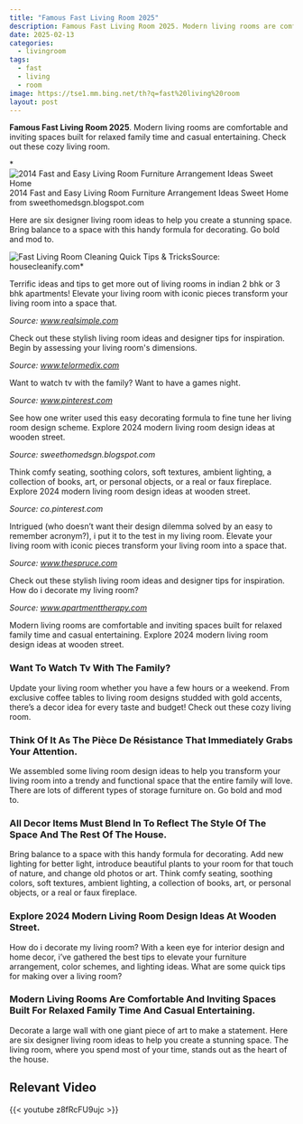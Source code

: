 ```yaml
---
title: "Famous Fast Living Room 2025"
description: Famous Fast Living Room 2025. Modern living rooms are comfortable and inviting spaces built for relaxed family time and casual entertaining. Check out these coz...
date: 2025-02-13
categories:
  - livingroom
tags:
  - fast
  - living
  - room
image: https://tse1.mm.bing.net/th?q=fast%20living%20room
layout: post
---
```


**Famous Fast Living Room 2025**. Modern living rooms are comfortable and inviting spaces built for relaxed family time and casual entertaining. Check out these cozy living room.

*![2014 Fast and Easy Living Room Furniture Arrangement Ideas Sweet Home](https://i2.wp.com/2.bp.blogspot.com/--ZFqGDdH-_8/UvMd5nnyIcI/AAAAAAAAOik/ZSX8HVWWSoo/s1600/2014-Fast-Easy-Living-Room-Furniture-Arrangement-Ideas-2.jpg)2014 Fast and Easy Living Room Furniture Arrangement Ideas Sweet Home from sweethomedsgn.blogspot.com

Here are six designer living room ideas to help you create a stunning space. Bring balance to a space with this handy formula for decorating. Go bold and mod to.

![Fast Living Room Cleaning Quick Tips & Tricks](https://i2.wp.com/housecleanify.com/wp-content/uploads/2024/04/Default_Harmony_in_MotionFast_Living_Room_Cleaning_As_the_cloc_1-1024x768.jpg)Source: housecleanify.com*

Terrific ideas and tips to get more out of living rooms in indian 2 bhk or 3 bhk apartments! Elevate your living room with iconic pieces transform your living room into a space that.

*Source: www.realsimple.com*

Check out these stylish living room ideas and designer tips for inspiration. Begin by assessing your living room's dimensions.

*Source: www.telormedix.com*

Want to watch tv with the family? Want to have a games night.

*Source: www.pinterest.com*

See how one writer used this easy decorating formula to fine tune her living room design scheme. Explore 2024 modern living room design ideas at wooden street.

*Source: sweethomedsgn.blogspot.com*

Think comfy seating, soothing colors, soft textures, ambient lighting, a collection of books, art, or personal objects, or a real or faux fireplace. Explore 2024 modern living room design ideas at wooden street.

*Source: co.pinterest.com*

Intrigued (who doesn’t want their design dilemma solved by an easy to remember acronym?), i put it to the test in my living room. Elevate your living room with iconic pieces transform your living room into a space that.

*Source: www.thespruce.com*

Check out these stylish living room ideas and designer tips for inspiration. How do i decorate my living room?

*Source: www.apartmenttherapy.com*

Modern living rooms are comfortable and inviting spaces built for relaxed family time and casual entertaining. Explore 2024 modern living room design ideas at wooden street.

### Want To Watch Tv With The Family?

Update your living room whether you have a few hours or a weekend. From exclusive coffee tables to living room designs studded with gold accents, there’s a decor idea for every taste and budget! Check out these cozy living room.

### Think Of It As The Pièce De Résistance That Immediately Grabs Your Attention.

We assembled some living room design ideas to help you transform your living room into a trendy and functional space that the entire family will love. There are lots of different types of storage furniture on. Go bold and mod to.

### All Decor Items Must Blend In To Reflect The Style Of The Space And The Rest Of The House.

Bring balance to a space with this handy formula for decorating. Add new lighting for better light, introduce beautiful plants to your room for that touch of nature, and change old photos or art. Think comfy seating, soothing colors, soft textures, ambient lighting, a collection of books, art, or personal objects, or a real or faux fireplace.

### Explore 2024 Modern Living Room Design Ideas At Wooden Street.

How do i decorate my living room? With a keen eye for interior design and home decor, i’ve gathered the best tips to elevate your furniture arrangement, color schemes, and lighting ideas. What are some quick tips for making over a living room?

### Modern Living Rooms Are Comfortable And Inviting Spaces Built For Relaxed Family Time And Casual Entertaining.

Decorate a large wall with one giant piece of art to make a statement. Here are six designer living room ideas to help you create a stunning space. The living room, where you spend most of your time, stands out as the heart of the house.

## Relevant Video

{{< youtube z8fRcFU9ujc >}}

